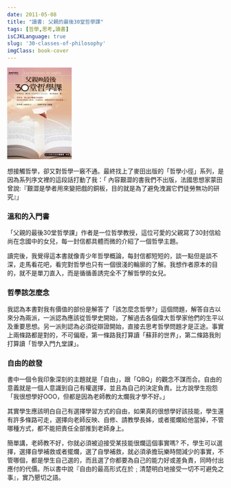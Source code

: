```yaml
---
date: 2011-05-08
title: "讀書: 父親的最後30堂哲學課"
tags: [哲學,思考,讀書]
isCJKLanguage: true
slug: '30-classes-of-philosophy'
imgClass: book-cover
---
```


![父親的最後30堂哲學課](/img/book/dad-30-philosophy.jpg)

想接觸哲學，卻又對哲學一竅不通。最終找上了麥田出版的「哲學小徑」系列，是因為系列序文裡的這段話打動了我：「 內容艱澀的書我們不出版，法國思想家蒙田曾說:『艱澀是學者用來變把戲的銅板，目的就是為了避免洩漏它們徒勞無功的研究』」

### 溫和的入門書

「父親的最後30堂哲學課」作者是一位哲學教授，這位可愛的父親寫了30封信給尚在念國中的女兒，每一封信都具體而微的介紹了一個哲學主題。

讀完後，我覺得這本書就像青少年哲學概論，每封信都短短的，談一點但是談不深，走馬看花吧，看完對哲學也只有一個很淺的輪廓的了解。我想作者原本的目的，就不是單刀直入，而是循循善誘完全不了解哲學的女兒。

### 哲學該怎麼念

我認為本書對我有價值的部份是解答了「該怎麼念哲學?」這個問題，解答自古以來分為兩派，一派認為應該從哲學史開始，了解過去各個偉大哲學家他們的生平以及重要思想。另一派則認為必須從辯證開始，直接去思考哲學問題才是正途。事實上兩條路都是對的，不可偏廢，第一條路我打算讀「蘇菲的世界」，第二條路我則打算讀「哲學入門九堂課」。

### 自由的啟發

書中一個令我印象深刻的主題就是「自由」，跟「QBQ」的觀念不謀而合。自由的意義就是一個人意識到自己有權選擇，並且為自己的決定負責。比方說學生抱怨「我很想學好OOO，但都是因為老師教的太爛我才學不好。」

其實學生應該明白自己有選擇學習方式的自由，如果真的很想學好該技能，學生還有許多條路可走，選擇向老師反映、自修、請教學長姊，或者擺爛給他當掉，不管哪種方式，都不能把責任全部推到老師身上。

簡單講，老師教不好，你就必須被迫接受某技能很爛這個事實嗎? 不，學生可以選擇，選擇自學補救或者擺爛，選了自學補救，就必須承擔玩樂時間減少的事實，不管哪個，都是學生自己選的，而且選了你都要為自己的能力好或差負責，同時付出應付的代價。所以書中說『自由的最高形式在於﹔清楚明白地接受一切不可避免之事』，實乃懇切之語。
